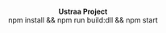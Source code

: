
<br />

<div align="center"><strong>Ustraa Project</strong></div>
<div align="center">npm install && npm run build:dll && npm start</div>

<br />